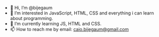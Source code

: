 - 👋 Hi, I’m @bijegaum
- 👀 I’m interested in JavaScript, HTML, CSS and everything i can learn about programming.
- 🌱 I’m currently learning JS, HTML and CSS.
- 📫 How to reach me by email: caio.bijegaum@gmail.com

